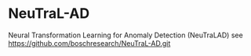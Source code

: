 # NeuTraL-AD
Neural Transformation Learning for Anomaly Detection (NeuTraLAD)
see https://github.com/boschresearch/NeuTraL-AD.git
